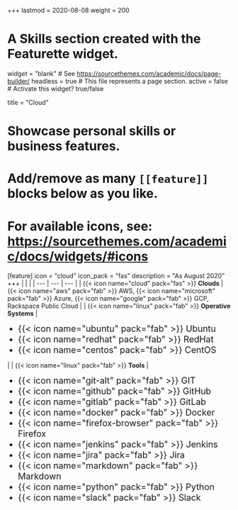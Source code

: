 +++
lastmod = 2020-08-08
weight = 200
# A Skills section created with the Featurette widget.
widget = "blank"  # See https://sourcethemes.com/academic/docs/page-builder/
headless = true  # This file represents a page section.
active = false  # Activate this widget? true/false

title = "Cloud"

# Showcase personal skills or business features.
#
# Add/remove as many `[[feature]]` blocks below as you like.
#
# For available icons, see: https://sourcethemes.com/academic/docs/widgets/#icons

[feature]
  icon = "cloud"
  icon_pack = "fas"
  description = "As August 2020"
+++
| | |
| --- | --- | --- |
| {{< icon name="cloud" pack="fas" >}} **Clouds** |  {{< icon name="aws" pack="fab" >}} AWS,  {{< icon name="microsoft" pack="fab" >}} Azure,  {{< icon name="google" pack="fab" >}} GCP, Rackspace Public Cloud |
| {{< icon name="linux" pack="fab" >}} **Operative Systems** | <ul><span style="font-size:140%"><li>{{< icon name="ubuntu" pack="fab" >}} Ubuntu</li><li>{{< icon name="redhat" pack="fab" >}} RedHat</li><li>{{< icon name="centos" pack="fab" >}} CentOS</li></span></ul> |
| {{< icon name="linux" pack="fab" >}} **Tools** | <ul><span style="font-size:140%"><li>{{< icon name="git-alt" pack="fab" >}} GIT </li><li> {{< icon name="github" pack="fab" >}} GitHub </li><li>{{< icon name="gitlab" pack="fab" >}} GitLab</li><li>{{< icon name="docker" pack="fab" >}} Docker</li><li>{{< icon name="firefox-browser" pack="fab" >}} Firefox</li><li>{{< icon name="jenkins" pack="fab" >}} Jenkins</li> <li>{{< icon name="jira" pack="fab" >}} Jira</li> <li>{{< icon name="markdown" pack="fab" >}} Markdown </li> <li>{{< icon name="python" pack="fab" >}} Python </li> <li> {{< icon name="slack" pack="fab" >}} Slack </li></span></ul>
